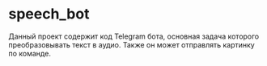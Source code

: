 # speech_bot

Данный проект содержит код Telegram бота, основная задача которого преобразовывать текст в аудио. 
Также он может отправлять картинку по команде.

